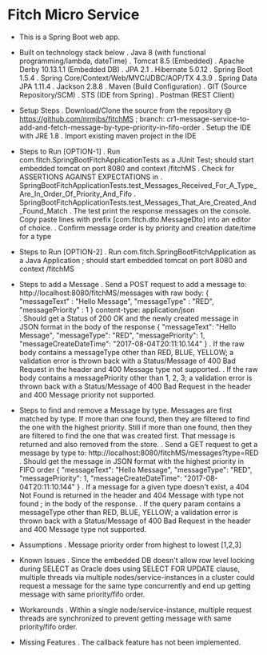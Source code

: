 # Fitch Micro Service

- This is a Spring Boot web app.
- Built on technology stack below
	. Java 8 (with functional programming/lambda, dateTime)
	. Tomcat 8.5 (Embedded)
	. Apache Derby 10.13.1.1 (Embedded DB)
	. JPA 2.1
	. Hibernate 5.0.12
	. Spring Boot 1.5.4
	. Spring Core/Context/Web/MVC/JDBC/AOP/TX 4.3.9
	. Spring Data JPA 1.11.4
	. Jackson 2.8.8
	. Maven (Build Configuration)
	. GIT (Source Repository/SCM)
	. STS (IDE from Spring)
	. Postman (REST Client)


- Setup Steps
	. Download/Clone the source from the repository @ https://github.com/nrmjbs/fitchMS ; branch: 		cr1-message-service-to-add-and-fetch-message-by-type-priority-in-fifo-order
	. Setup the IDE with JRE 1.8
	. Import existing maven project in the IDE


- Steps to Run [OPTION-1]
	. Run com.fitch.SpringBootFitchApplicationTests as a JUnit Test; should start embedded tomcat on port 8080 and context /fitchMS
	. Check for ASSERTIONS AGAINST EXPECTATIONS in 
		. SpringBootFitchApplicationTests.test_Messages_Received_For_A_Type_Are_In_Order_Of_Priority_And_Fifo
		. SpringBootFitchApplicationTests.test_Messages_That_Are_Created_And_Found_Match
			. The test print the response messages on the console. Copy paste lines with prefix [com.fitch.dto.MessageDto] into an 				editor of choice. 
			. Confirm message order is by priority and creation date/time for a type


- Steps to Run [OPTION-2]
	. Run com.fitch.SpringBootFitchApplication as a Java Application ; should start embedded tomcat on port 8080 and context /fitchMS


- Steps to add a Message
	. Send a POST request to add a message 
		to: http://localhost:8080/fitchMS/messages 
		with raw body:
			{
				"messageText" : "Hello Message",
		  		"messageType" : "RED", 
		  		"messagePriority" : 1
			}
		content-type: application/json	
	. Should get a Status of 200 OK and the newly created message in JSON format in the body of the response
		{
			"messageText": "Hello Message",
			"messageType": "RED",
			"messagePriority": 1,
			"messageCreateDateTime": "2017-08-04T20:11:10.144"
		}
	. If the raw body contains a messageType other than RED, BLUE, YELLOW; a validation error is 		thrown back with a 		Status/Message of 400 Bad Request in the header and 400 Message type 		<messageType> not supported.
	. If the raw body contains a messagePriority other than 1, 2, 3; a validation error is 		thrown back with a Status/Message of 		400 Bad Request in the header and 400 Message priority 		<messagePriority> not supported.


- Steps to find and remove a Message by type. Messages are first matched by type. If more than one 	found, then they are filtered to 	find the one with the highest priority. Still if more than one found, then they are filtered to find the one that was created 	first. 	That message is returned and also removed from the store.
	. Send a GET request to get a message by type
		to: http://localhost:8080/fitchMS/messages?type=RED
	. Should get the message in JSON format with the highest priority in FIFO order
		{
			"messageText": "Hello Message",
			"messageType": "RED",
			"messagePriority": 1,
			"messageCreateDateTime": "2017-08-04T20:11:10.144"
		}
	. If a message for a given type doesn't exist, a 404 Not Found is returned in the header and 404 Message with type <type> not found 		; in the body of the response.
	. If the query param contains a messageType other than RED, BLUE, YELLOW; a validation error is thrown back with a 		Status/Message of 400 Bad Request in the header and 400 Message type <messageType> not supported.


- Assumptions
	. Message priority order from highest to lowest [1,2,3]


- Known Issues
	. Since the embedded DB doesn't allow row level locking during SELECT as Oracle does using SELECT FOR UPDATE clause, multiple 		threads via multiple nodes/service-instances in a cluster could request a message for the same type concurrently and end up 		getting message with same priority/fifo order. 

- Workarounds
	. Within a single node/service-instance, multiple request threads are synchronized to prevent getting message with same 		priority/fifo order.


- Missing Features
	. The callback feature has not been implemented.

